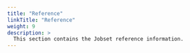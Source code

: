 ```yaml
---
title: "Reference"
linkTitle: "Reference"
weight: 9
description: >
  This section contains the Jobset reference information.
---
```

